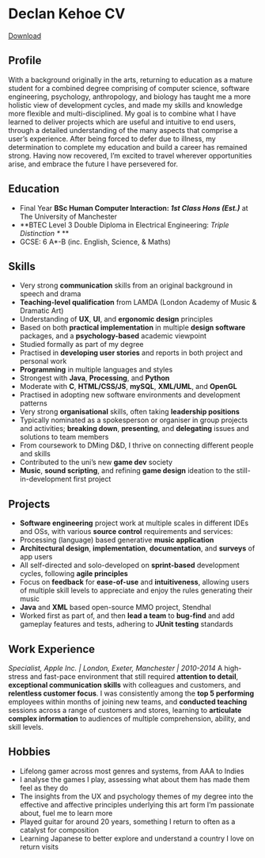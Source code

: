# Declan Kehoe CV
[Download](https://github.com/TrueHeresy/portfolio/raw/gh-pages/Declan%20Kehoe%20CV(2021).pdf)

## Profile
With a background originally in the arts, returning to education as a mature student for a combined degree comprising of computer science, software engineering, psychology, anthropology, and biology has taught me a more holistic view of development cycles, and made my skills and knowledge more flexible and multi-disciplined. My goal is to combine what I have learned to deliver projects which are useful and intuitive to end users, through a detailed understanding of the many aspects that comprise a user’s experience. After being forced to defer due to illness, my determination to complete my education and build a career has remained strong. Having now recovered, I’m excited to travel wherever opportunities arise, and embrace the future I have persevered for.

## Education
* Final Year **BSc Human Computer Interaction: _1st Class Hons (Est.)_** at The University of Manchester 
* **BTEC Level 3 Double Diploma in Electrical Engineering: _Triple Distinction \*_ **
* GCSE: 6 A*-B (inc. English, Science, & Maths)

## Skills
* Very strong **communication** skills from an original background in speech and drama
 * **Teaching-level qualification** from LAMDA (London Academy of Music & Dramatic Art)
* Understanding of **UX**, **UI**, and **ergonomic design** principles
 * Based on both **practical implementation** in multiple **design software** packages, and a **psychology-based** academic viewpoint
 * Studied formally as part of my degree
 * Practised in **developing user stories** and reports in both project and personal work
* **Programming** in multiple languages and styles
 * Strongest with **Java**, **Processing**, and **Python**
 * Moderate with **C**, **HTML/CSS/JS**, **mySQL**, **XML/UML**, and **OpenGL**
 * Practised in adopting new software environments and development patterns
* Very strong **organisational** skills, often taking **leadership positions**
 * Typically nominated as a spokesperson or organiser in group projects and activities; **breaking down**, **presenting**, and **delegating** issues and solutions to team members
 * From coursework to DMing D&D, I thrive on connecting different people and skills
* Contributed to the uni’s new **game dev** society
 * **Music**, **sound scripting**, and refining **game design** ideation to the still-in-development first project

## Projects
* **Software engineering** project work at multiple scales in different IDEs and OSs, with various **source control** requirements and services:
 * Processing (language) based generative **music application**
  * **Architectural design**, **implementation**, **documentation**, and **surveys** of app users
  * All self-directed and solo-developed on **sprint-based** development cycles, following **agile principles**
  * Focus on **feedback** for **ease-of-use** and **intuitiveness**, allowing users of multiple skill levels to appreciate and enjoy the rules generating their music
 * **Java** and **XML** based open-source MMO project, Stendhal
  * Worked first as part of, and then **lead a team** to **bug-find** and add gameplay features and tests, adhering to **JUnit testing** standards

## Work Experience
_Specialist, Apple Inc. | London, Exeter, Manchester | 2010-2014_
A high-stress and fast-pace environment that still required **attention to detail**, **exceptional communication skills** with colleagues and customers, and **relentless customer focus**. I was consistently among the **top 5 performing** employees within months of joining new teams, and **conducted teaching** sessions across a range of customers and stores, learning to **articulate complex information** to audiences of multiple comprehension, ability, and skill levels.

## Hobbies
* Lifelong gamer across most genres and systems, from AAA to Indies
 * I analyse the games I play, assessing what about them has made them feel as they do
 * The insights from the UX and psychology themes of my degree into the effective and affective principles underlying this art form I’m passionate about, fuel me to learn more
* Played guitar for around 20 years, something I return to often as a catalyst for composition
* Learning Japanese to better explore and understand a country I love on return visits
